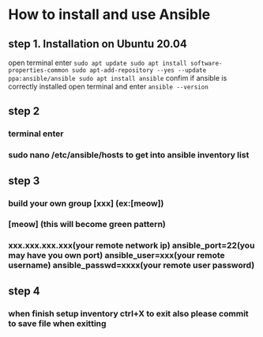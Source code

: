 # How to install and use Ansible

## step 1. Installation on Ubuntu 20.04
open terminal enter 
``sudo apt update
sudo apt install software-properties-common
sudo apt-add-repository --yes --update ppa:ansible/ansible
sudo apt install ansible``
confim if ansible is correctly installed 
open terminal and enter
``ansible --version``

## step 2
### terminal enter 
### sudo nano /etc/ansible/hosts to get into ansible inventory list

## step 3
### build your own group [xxx] (ex:[meow])
### [meow] (this will become green pattern)
### xxx.xxx.xxx.xxx(your remote network ip) ansible_port=22(you may have you own port)  ansible_user=xxx(your remote username) ansible_passwd=xxxx(your remote user password)

## step 4
### when finish setup inventory ctrl+X to exit also  please commit to save file when exitting
